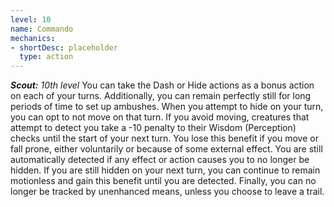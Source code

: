 ```yaml
---
level: 10
name: Commando
mechanics:
- shortDesc: placeholder
  type: action
---
```

_**Scout:** 10th level_
You can take the Dash or Hide actions as a bonus action on each of your turns. Additionally, you can remain perfectly still for long periods of time to set up ambushes. 
When you attempt to hide on your turn, you can opt to not move on that turn. If you avoid moving, creatures that attempt to detect you take a -10 penalty to their Wisdom (Perception) checks until the start of your next turn. You lose this benefit if you move or fall prone, either voluntarily or because of some external effect. You are still automatically detected if any effect or action causes you to no longer be hidden. 
If you are still hidden on your next turn, you can continue to remain motionless and gain this benefit until you are detected.
Finally, you can no longer be tracked by unenhanced means, unless you choose to leave a trail.